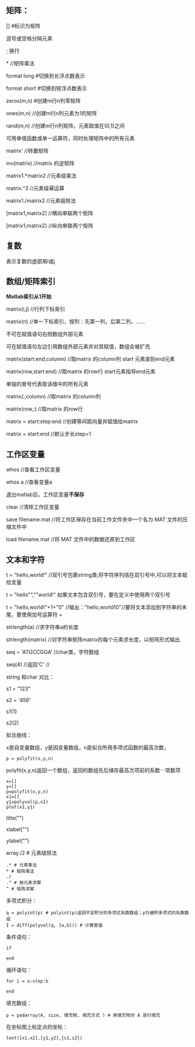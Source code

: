 ## 矩阵：

[] #标识为矩阵

逗号或空格分隔元素

; 换行

\* //矩阵乘法

format long #切换到长浮点数表示

format short #切换到短浮点数表示

zeros(m,n) #创建m行n列零矩阵

ones(m,n) //创建m行n列元素为1的矩阵

rand(m,n) //创建m行n列矩阵，元素取值在(0,1)之间

可用单值函数或单一运算符，同时处理矩阵中的所有元素

matrix' //转置矩阵

inv(matrix) //matrix 的逆矩阵

matrix1.*matrix2 //元素级乘法

matrix.^3 //元素级幂运算

matrix1./matrix2 //元素级除法

[matrix1,matrix2] //横向串联两个矩阵

[matrix1;matrix2] //纵向串联两个矩阵

## 复数

表示复数的虚部用i或j

## 数组/矩阵索引

**Matlab索引从1开始**

matrix(i,j) //行列下标索引

matrix(n) //单一下标索引，按列：先第一列，后第二列，……

不可在赋值语句右侧数组外部元素

可在赋值语句左边引用数组外部元素并对其赋值，数组会被扩充

matrix(start:end,column) //取matrix 的column列 start 元素直到end元素

matrix(row,start:end) //取matrix 的row行 start元素指导end元素

单独的冒号代表取该维中的所有元素

matrix(:,column) //取matrix 的column列

matrix(row,:) //取matrix 的row行

matrix = start:step:end //创建等间距向量并赋值给matrix

matrix = start:end //默认步长step=1

## 工作区变量

whos //查看工作区变量

whos a //查看变量a

退出matlab后，工作区变量**不保存**

clear //清除工作区变量

save filename.mat //将工作区保存在当前工作文件夹中一个名为 MAT 文件的压缩文件中

load filename.mat //将 MAT 文件中的数据还原到工作区

## 文本和字符

t = "hello,world!" //双引号包裹string类;将字符序列括在双引号中,可以将文本赋给变量

t = "hello"",""world!"  如果文本包含双引号，要在定义中使用两个双引号

t = "hello,world!"+1+"0" //输出："hello,world10"//要将文本添加到字符串的末尾，要使用加号运算符 +

strlength(a) //求字符串a的长度

strlength(matrix) //对字符串矩阵matrix的每个元素求长度，以矩阵形式输出

seq = 'ATGCCGGA' //char类，字符数组

seq(4) //返回'C' //

string 和char 对比：

s1 = "123"

s2 = '456'

s1(1)

s2(2)


拟合曲线：

x是自变量数组，y是因变量数组，n是拟合所用多项式函数的最高次数，

```
p = polyfit(x,y,n)
```

polyfit(x,y,n)返回一个数组，返回的数组先后储存最高次项前的系数$\cdots$常数项

```
x=[]
y=[]
p=polyfit(x,y,n)
x1=[]
y1=polyval(p,x1)
plot(x1,y1)
```

title("")

xlabel("")

ylabel("")

array./2 # 元素级除法

```
.* # 元素乘法
* # 矩阵乘法
./ 
.^ # 按元素求幂
^ # 矩阵求幂

```

多项式积分：

```
q = polyint(p) # polyint(p)返回不定积分的多项式系数数组；p为被积多项式的系数数组
I = diff(polyval(q, [a,b])) # 计算差值
```

条件语句：

```
if 

end
```

循环语句：

```
for i = a:step:b

end
```

填充数组：

```
p = padarray(A, size, 填充物, 填充方式 ) # 用填充物对 A 进行填充
```

在坐标图上标定点的坐标：

```
text([x1,x2],[y1,y2],{s1,s2})
```



